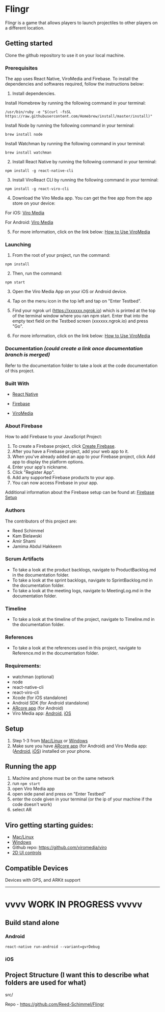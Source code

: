 # Flingr

Flingr is a game that allows players to launch projectiles to other players on a different location.

## Getting started

Clone the github repository to use it on your local machine.

### Prerequisites 

The app uses React Native, ViroMedia and Firebase. To install the dependencies and softwares required, follow the instructions below:

1. Install dependencies.
  
  Install Homebrew by running the following command in your terminal:
```
/usr/bin/ruby -e "$(curl -fsSL https://raw.githubusercontent.com/Homebrew/install/master/install)"
```
   Install Node by running the following command in your terminal:
```
brew install node
```

   Install Watchman by running the following command in your terminal:
```
brew install watchman
```

2. Install React Native by running the following command in your terminal:
```
npm install -g react-native-cli
```

3. Install ViroReact CLI by running the following command in your terminal:
```
npm install -g react-viro-cli
```

4. Download the Viro Media app. You can get the free app from the app store on your device:

For iOS:
[Viro Media](https://apps.apple.com/us/app/viro-media/id1163100576)

For Android:
[Viro Media](https://play.google.com/store/apps/details?id=com.viromedia.viromedia)

5. For more information, click on the link below:
[How to Use ViroMedia](https://docs.viromedia.com/docs/quick-start)

### Launching

1. From the root of your project, run the command: 
```
npm install 
```
2. Then, run the command:
```
npm start 
```
3. Open the Viro Media App on your iOS or Android device.


4. Tap on the menu icon in the top left and tap on "Enter Testbed".


5. Find your ngrok url (https://xxxxxx.ngrok.io) which is printed at the top of the terminal window where you ran npm start. Enter that into the empty text field on the Testbed screen (xxxxxx.ngrok.io) and press "Go".


6. For more information, click on the link below:
[How to Use ViroMedia](https://docs.viromedia.com/docs/quick-start)


### Documentation *(could create a link once documentation branch is merged)*

Refer to the documentation folder to take a look at the code documentation of this project.

### Built With

* [React Native](http://reactnative.dev)

* [Firebase](https://firebase.google.com/?gclid=CjwKCAiAhc7yBRAdEiwAplGxXw6TOo7dJe7mFlcYa1WkfYSbXVgUXSHxNDO5I0A71d8rHa9ZK5sMdBoCRHMQAvD_BwE)

* [ViroMedia](https://viromedia.com)

### About Firebase

How to add Firebase to your JavaScript Project:
1. To create a Firebase project, click [Create Firebase](https://console.firebase.google.com/?pli=1).
2. After you have a Firebase project, add your web app to it.
3. When you've already added an app to your Firebase project, click Add app to display the platform options.
4. Enter your app's nickname.
5. Click "Register App".
6. Add any supported Firebase products to your app.
7. You can now access Firebase in your app.

Additional information about the Firebase setup can be found at: [Firebase Setup](https://firebase.google.com/docs/web/setup)

### Authors

The contributors of this project are:
* Reed Schimmel
* Kam Bielawski
* Amir Shami
* Jamima Abdul Hakkeem

### Scrum Artifacts

* To take a look at the product backlogs, navigate to ProductBacklog.md in the documentation folder.
* To take a look at the sprint backlogs, navigate to SprintBacklog.md in the documentation folder.
* To take a look at the meeting logs, navigate to MeetingLog.md in the documentation folder.

### Timeline

* To take a look at the timeline of the project, navigate to Timeline.md in the documentation folder.


### References

* To take a look at the references used in this project, navigate to Reference.md in the documentation folder.

### Requirements:
- watchman (optional)
- node
- react-native-cli
- react-viro-cli
- Xcode (for iOS standalone)
- Android SDK (for Android standalone)
- [ARcore app](https://play.google.com/store/apps/details?id=com.google.ar.unity.ddelements&hl=en_US) (for Android)
- Viro Media app: [Android](https://play.google.com/store/apps/details?id=com.viromedia.viromedia), [iOS](https://apps.apple.com/us/app/viro-media/id1163100576)

####
## Setup
1. Step 1-3 from [Mac/Linux](https://docs.viromedia.com/docs/quick-start) or [Windows](https://docs.viromedia.com/docs/quick-start-windows)
2. Make sure you have [ARcore app](https://play.google.com/store/apps/details?id=com.google.ar.unity.ddelements&hl=en_US) (for Android) and Viro Media app: ([Android](https://play.google.com/store/apps/details?id=com.viromedia.viromedia), [iOS](https://apps.apple.com/us/app/viro-media/id1163100576)) installed on your phone.

## Running the app
1. Machine and phone must be on the same network
2. run `npm start`
3. open Viro Media app
4. open side panel and press on "Enter Testbed"
4. enter the code given in your terminal (or the ip of your machine if the code doesn't work)
5. select AR

## Viro getting starting guides:
- [Mac/Linux](https://docs.viromedia.com/docs/quick-start)
- [Windows](https://docs.viromedia.com/docs/quick-start-windows)
- Github repo: https://github.com/viromedia/viro
- [2D UI controls](https://docs.viromedia.com/docs/flexbox-ui-layouts)


## Compatible Devices
Devices with GPS, and ARKit support

---
# vvvv WORK IN PROGRESS vvvvv
## Build stand alone
### Android
`react-native run-android --variant=gvrDebug`
### iOS

## Project Structure (I want this to describe what folders are used for what)
src/

Repo - https://github.com/Reed-Schimmel/Flingr

